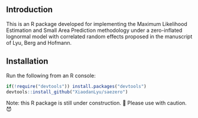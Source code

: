 ## Introduction

This is an R package developed for implementing the Maximum Likelihood Estimation and Small Area Prediction methodology under a zero-inflated lognormal model with correlated random effects proposed in the manuscript of Lyu, Berg and Hofmann.

## Installation

Run the following from an R console:

``` r
if(!require("devtools")) install.packages("devtools")
devtools::install_github("XiaodanLyu/saezero")
```

Note: this R package is still under construction. :construction: Please use with caution. :smiling_imp:  
